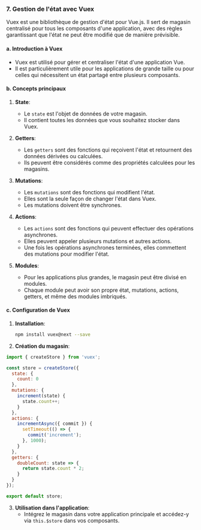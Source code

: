 ### 7. Gestion de l'état avec Vuex

Vuex est une bibliothèque de gestion d'état pour Vue.js. Il sert de magasin centralisé pour tous les composants d'une application, avec des règles garantissant que l'état ne peut être modifié que de manière prévisible.

#### a. Introduction à Vuex
- Vuex est utilisé pour gérer et centraliser l'état d'une application Vue.
- Il est particulièrement utile pour les applications de grande taille ou pour celles qui nécessitent un état partagé entre plusieurs composants.

#### b. Concepts principaux

1. **State**:
   - Le `state` est l'objet de données de votre magasin.
   - Il contient toutes les données que vous souhaitez stocker dans Vuex.

2. **Getters**:
   - Les `getters` sont des fonctions qui reçoivent l'état et retournent des données dérivées ou calculées.
   - Ils peuvent être considérés comme des propriétés calculées pour les magasins.

3. **Mutations**:
   - Les `mutations` sont des fonctions qui modifient l'état.
   - Elles sont la seule façon de changer l'état dans Vuex.
   - Les mutations doivent être synchrones.

4. **Actions**:
   - Les `actions` sont des fonctions qui peuvent effectuer des opérations asynchrones.
   - Elles peuvent appeler plusieurs mutations et autres actions.
   - Une fois les opérations asynchrones terminées, elles commettent des mutations pour modifier l'état.

5. **Modules**:
   - Pour les applications plus grandes, le magasin peut être divisé en modules.
   - Chaque module peut avoir son propre état, mutations, actions, getters, et même des modules imbriqués.

#### c. Configuration de Vuex

1. **Installation**:
   ```bash
   npm install vuex@next --save
   ```

2. **Création du magasin**:
```javascript
import { createStore } from 'vuex';

const store = createStore({
  state: {
    count: 0
  },
  mutations: {
    increment(state) {
      state.count++;
    }
  },
  actions: {
    incrementAsync({ commit }) {
      setTimeout(() => {
        commit('increment');
      }, 1000);
    }
  },
  getters: {
    doubleCount: state => {
      return state.count * 2;
    }
  }
});

export default store;
```

3. **Utilisation dans l'application**:
   - Intégrez le magasin dans votre application principale et accédez-y via `this.$store` dans vos composants.